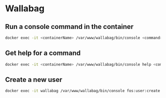 # Wallabag

## Run a console command in the container

```bash
docker exec -it <containerName> /var/www/wallabag/bin/console <command> --env=prod
```

## Get help for a command

```bash
docker exec -it <containerName> /var/www/wallabag/bin/console help <command> --env=prod
```

## Create a new user

```bash
docker exec -it wallabag /var/www/wallabag/bin/console fos:user:create --env=prod
```
